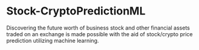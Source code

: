 # Stock-CryptoPredictionML
 Discovering the future worth of business stock and other financial assets traded on an exchange is made possible with the aid of stock/crypto price prediction utilizing machine learning.
